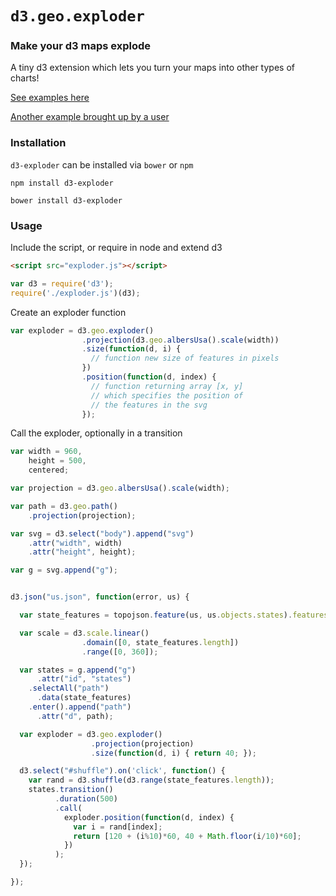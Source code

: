 # `d3.geo.exploder`

### Make your d3 maps explode

A tiny d3 extension which lets you turn your maps into other types of charts!

[See examples here](http://bsouthga.github.io/d3-exploder/)

[Another example brought up by a user](http://jsfiddle.net/9Lpcm56n/2/)


### Installation

`d3-exploder` can be installed via `bower` or `npm`

```
npm install d3-exploder
```

```
bower install d3-exploder
```


### Usage

Include the script, or require in node and extend d3

```html
<script src="exploder.js"></script>
```

```javascript
var d3 = require('d3');
require('./exploder.js')(d3);
```


Create an exploder function

```javascript
var exploder = d3.geo.exploder()
                .projection(d3.geo.albersUsa().scale(width))
                .size(function(d, i) {
                  // function new size of features in pixels
                })
                .position(function(d, index) {
                  // function returning array [x, y]
                  // which specifies the position of
                  // the features in the svg
                });
```

Call the exploder, optionally in a transition

```javascript
var width = 960,
    height = 500,
    centered;

var projection = d3.geo.albersUsa().scale(width);

var path = d3.geo.path()
    .projection(projection);

var svg = d3.select("body").append("svg")
    .attr("width", width)
    .attr("height", height);

var g = svg.append("g");


d3.json("us.json", function(error, us) {

  var state_features = topojson.feature(us, us.objects.states).features;

  var scale = d3.scale.linear()
                .domain([0, state_features.length])
                .range([0, 360]);

  var states = g.append("g")
      .attr("id", "states")
    .selectAll("path")
      .data(state_features)
    .enter().append("path")
      .attr("d", path);

  var exploder = d3.geo.exploder()
                  .projection(projection)
                  .size(function(d, i) { return 40; });

  d3.select("#shuffle").on('click', function() {
    var rand = d3.shuffle(d3.range(state_features.length));
    states.transition()
          .duration(500)
          .call(
            exploder.position(function(d, index) {
              var i = rand[index];
              return [120 + (i%10)*60, 40 + Math.floor(i/10)*60];
            })
          );
  });

});
```

